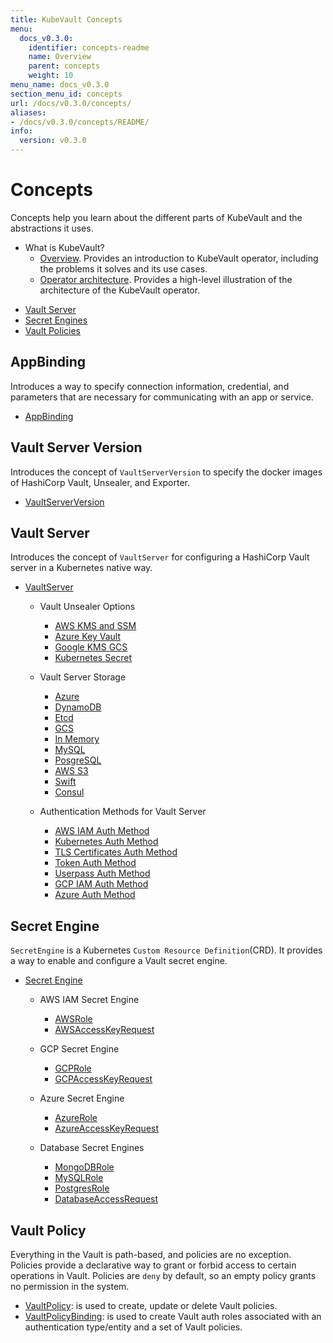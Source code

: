 ```yaml
---
title: KubeVault Concepts
menu:
  docs_v0.3.0:
    identifier: concepts-readme
    name: Overview
    parent: concepts
    weight: 10
menu_name: docs_v0.3.0
section_menu_id: concepts
url: /docs/v0.3.0/concepts/
aliases:
- /docs/v0.3.0/concepts/README/
info:
  version: v0.3.0
---
```


# Concepts

Concepts help you learn about the different parts of KubeVault and the abstractions it uses.

- What is KubeVault?
  - [Overview](/docs/v0.3.0/concepts/what-is-kubevault). Provides an introduction to KubeVault operator, including the problems it solves and its use cases.
  - [Operator architecture](/docs/v0.3.0/concepts/architecture). Provides a high-level illustration of the architecture of the KubeVault operator.

<ul class="nav nav-tabs" id="conceptsTab" role="tablist">
  <li class="nav-item">
    <a class="nav-link active" id="vault-server-tab" data-toggle="tab" href="#vault-server" role="tab" aria-controls="vault-server" aria-selected="true">Vault Server</a>
  </li>
  <li class="nav-item">
    <a class="nav-link" id="secret-engine-tab" data-toggle="tab" href="#secret-engine" role="tab" aria-controls="secret-engine" aria-selected="false">Secret Engines</a>
  </li>
  <li class="nav-item">
    <a class="nav-link" id="vault-policy-tab" data-toggle="tab" href="#vault-policy" role="tab" aria-controls="vault-policy" aria-selected="false">Vault Policies</a>
  </li>
</ul>
<div class="tab-content" id="conceptsTabContent">
  <div class="tab-pane fade show active" id="vault-server" role="tabpanel" aria-labelledby="vault-server-tab">

## AppBinding

Introduces a way to specify connection information, credential, and parameters that are necessary for communicating with an app or service.

- [AppBinding](/docs/v0.3.0/concepts/vault-server-crds/auth-methods/appbinding)

## Vault Server Version

Introduces the concept of `VaultServerVersion` to specify the docker images of HashiCorp Vault, Unsealer, and Exporter.

- [VaultServerVersion](/docs/v0.3.0/concepts/vault-server-crds/vaultserverversion)

## Vault Server

Introduces the concept of `VaultServer` for configuring a HashiCorp Vault server in a Kubernetes native way.

- [VaultServer](/docs/v0.3.0/concepts/vault-server-crds/vaultserver)

  - Vault Unsealer Options
    - [AWS KMS and SSM](/docs/v0.3.0/concepts/vault-server-crds/unsealer/aws_kms_ssm)
    - [Azure Key Vault](/docs/v0.3.0/concepts/vault-server-crds/unsealer/azure_key_vault)
    - [Google KMS GCS](/docs/v0.3.0/concepts/vault-server-crds/unsealer/google_kms_gcs)
    - [Kubernetes Secret](/docs/v0.3.0/concepts/vault-server-crds/unsealer/kubernetes_secret)

  - Vault Server Storage
    - [Azure](/docs/v0.3.0/concepts/vault-server-crds/storage/azure)
    - [DynamoDB](/docs/v0.3.0/concepts/vault-server-crds/storage/dynamodb)
    - [Etcd](/docs/v0.3.0/concepts/vault-server-crds/storage/etcd)
    - [GCS](/docs/v0.3.0/concepts/vault-server-crds/storage/gcs)
    - [In Memory](/docs/v0.3.0/concepts/vault-server-crds/storage/inmem)
    - [MySQL](/docs/v0.3.0/concepts/vault-server-crds/storage/mysql)
    - [PosgreSQL](/docs/v0.3.0/concepts/vault-server-crds/storage/postgresql)
    - [AWS S3](/docs/v0.3.0/concepts/vault-server-crds/storage/s3)
    - [Swift](/docs/v0.3.0/concepts/vault-server-crds/storage/swift)
    - [Consul](/docs/v0.3.0/concepts/vault-server-crds/storage/consul)

  - Authentication Methods for Vault Server
    - [AWS IAM Auth Method](/docs/v0.3.0/concepts/vault-server-crds/auth-methods/aws-iam)
    - [Kubernetes Auth Method](/docs/v0.3.0/concepts/vault-server-crds/auth-methods/kubernetes)
    - [TLS Certificates Auth Method](/docs/v0.3.0/concepts/vault-server-crds/auth-methods/tls)
    - [Token Auth Method](/docs/v0.3.0/concepts/vault-server-crds/auth-methods/token)
    - [Userpass Auth Method](/docs/v0.3.0/concepts/vault-server-crds/auth-methods/userpass)
    - [GCP IAM Auth Method](/docs/v0.3.0/concepts/vault-server-crds/auth-methods/gcp-iam)
    - [Azure Auth Method](/docs/v0.3.0/concepts/vault-server-crds/auth-methods/azure)

</div>
<div class="tab-pane fade" id="secret-engine" role="tabpanel" aria-labelledby="secret-engine-tab">

## Secret Engine

`SecretEngine` is a Kubernetes `Custom Resource Definition`(CRD). It provides a way to enable and configure a Vault secret engine.

- [Secret Engine](/docs/v0.3.0/concepts/secret-engine-crds/secretengine)

  - AWS IAM Secret Engine
    - [AWSRole](/docs/v0.3.0/concepts/secret-engine-crds/aws-secret-engine/awsrole)
    - [AWSAccessKeyRequest](/docs/v0.3.0/concepts/secret-engine-crds/aws-secret-engine/awsaccesskeyrequest)

  - GCP Secret Engine
    - [GCPRole](/docs/v0.3.0/concepts/secret-engine-crds/gcp-secret-engine/gcprole)
    - [GCPAccessKeyRequest](/docs/v0.3.0/concepts/secret-engine-crds/gcp-secret-engine/gcpaccesskeyrequest)

  - Azure Secret Engine
    - [AzureRole](/docs/v0.3.0/concepts/secret-engine-crds/azure-secret-engine/azurerole)
    - [AzureAccessKeyRequest](/docs/v0.3.0/concepts/secret-engine-crds/azure-secret-engine/azureaccesskeyrequest)

  - Database Secret Engines
    - [MongoDBRole](/docs/v0.3.0/concepts/secret-engine-crds/database-secret-engine/mongodb)
    - [MySQLRole](/docs/v0.3.0/concepts/secret-engine-crds/database-secret-engine/mysql)
    - [PostgresRole](/docs/v0.3.0/concepts/secret-engine-crds/database-secret-engine/postgresrole)
    - [DatabaseAccessRequest](/docs/v0.3.0/concepts/secret-engine-crds/database-secret-engine/databaseaccessrequest)

</div>
<div class="tab-pane fade" id="vault-policy" role="tabpanel" aria-labelledby="vault-policy-tab">

## Vault Policy

Everything in the Vault is path-based, and policies are no exception. Policies provide a declarative way to grant or forbid access to certain operations in Vault. Policies are `deny` by default, so an empty policy grants no permission in the system.

- [VaultPolicy](/docs/v0.3.0/concepts/policy-crds/vaultpolicy): is used to create, update or delete Vault policies.
- [VaultPolicyBinding](/docs/v0.3.0/concepts/policy-crds/vaultpolicybinding): is used to create Vault auth roles associated with an authentication type/entity and a set of Vault policies.

</div>
</div>
